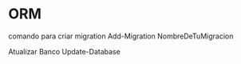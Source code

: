 # ORM

comando para criar migration
Add-Migration NombreDeTuMigracion

Atualizar Banco
Update-Database